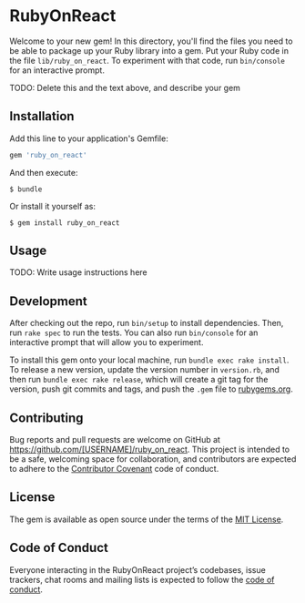 # RubyOnReact

Welcome to your new gem! In this directory, you'll find the files you need to be able to package up your Ruby library into a gem. Put your Ruby code in the file `lib/ruby_on_react`. To experiment with that code, run `bin/console` for an interactive prompt.

TODO: Delete this and the text above, and describe your gem

## Installation

Add this line to your application's Gemfile:

```ruby
gem 'ruby_on_react'
```

And then execute:

    $ bundle

Or install it yourself as:

    $ gem install ruby_on_react

## Usage

TODO: Write usage instructions here

## Development

After checking out the repo, run `bin/setup` to install dependencies. Then, run `rake spec` to run the tests. You can also run `bin/console` for an interactive prompt that will allow you to experiment.

To install this gem onto your local machine, run `bundle exec rake install`. To release a new version, update the version number in `version.rb`, and then run `bundle exec rake release`, which will create a git tag for the version, push git commits and tags, and push the `.gem` file to [rubygems.org](https://rubygems.org).

## Contributing

Bug reports and pull requests are welcome on GitHub at https://github.com/[USERNAME]/ruby_on_react. This project is intended to be a safe, welcoming space for collaboration, and contributors are expected to adhere to the [Contributor Covenant](http://contributor-covenant.org) code of conduct.

## License

The gem is available as open source under the terms of the [MIT License](https://opensource.org/licenses/MIT).

## Code of Conduct

Everyone interacting in the RubyOnReact project’s codebases, issue trackers, chat rooms and mailing lists is expected to follow the [code of conduct](https://github.com/[USERNAME]/ruby_on_react/blob/master/CODE_OF_CONDUCT.md).
